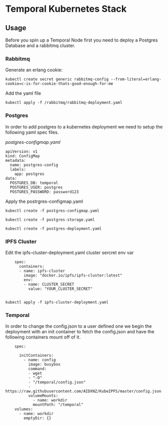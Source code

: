 # Temporal Kubernetes Stack


## Usage 
Before you spin up a Temporal Node first you need to deploy a Postgres Database and a rabbitmq cluster. 

### Rabbitmq

Generate an erlang cookie:

``kubectl create secret generic rabbitmq-config --from-literal=erlang-cookie=c-is-for-cookie-thats-good-enough-for-me``

Add the yaml file

``kubectl apply -f /rabbitmq/rabbitmq-deployment.yaml``

### Postgres

In order to add postgres to a kubernetes deployment we need to setup the following yaml spec files.

*postgres-configmap.yaml*
``````
apiVersion: v1
kind: ConfigMap
metadata:
  name: postgres-config
  labels:
    app: postgres
data:
  POSTGRES_DB: temporal
  POSTGRES_USER: postgres
  POSTGRES_PASSWORD: password123
  ``````
   Apply the postrgres-configmap.yaml
  
  ``kubectl create -f postgres-configmap.yaml``
  
  ``kubectl create -f postgres-storage.yaml``
  
  ``kubectl create -f postgres-deployment.yaml``
  
### IPFS Cluster


Edit the ipfs-cluster-deployment.yaml cluster sercret env var

``````
    spec:
      containers:
      - name: ipfs-cluster
        image: "docker.io/ipfs/ipfs-cluster:latest"
        env: 
        - name: CLUSTER_SECRET
          value: "YOUR_CLUSTER_SECRET"
          
``````

``kubectl apply -f ipfs-cluster-deployment.yaml``

### Temporal 

In order to change the config.json to a user defined one we begin the deployment with an init container to fetch the config.json and have the following containers mount off of it. 

``````
    spec:

      initContainers: 
        - name: config
          image: busybox
          command: 
          - wget
          - "-O"
          - "/temporal/config.json"
          - https://raw.githubusercontent.com/AIDXNZ/KubeIPFS/master/config.json
          volumeMounts:
            - name: workdir
            mountPath: "/temporal"
    volumes: 
      - name: workdir
        emptyDir: {}
    
``````

